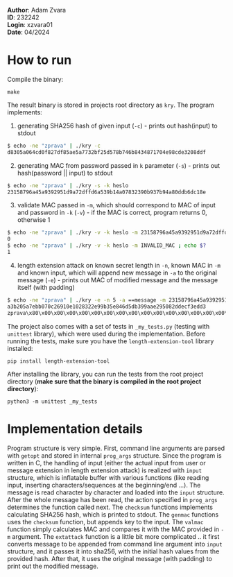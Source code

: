 **Author**: Adam Zvara<br>
**ID**: 232242<br>
**Login**: xzvara01   <br>
**Date**: 04/2024     <br>

# How to run

Compile the binary:
```
make
```

The result binary is stored in projects root directory as `kry`. The program implements:
1. generating SHA256 hash of given input (`-c`) - prints out hash(input) to stdout
```bash
$ echo -ne "zprava" | ./kry -c
d8305a064cd0f827df85ae5a7732bf25d578b746b8434871704e98cde3208ddf
```

2. generating MAC from password passed in `k` parameter (`-s`) - prints out hash(password || input) to stdout
```bash
$ echo -ne "zprava" | ./kry -s -k heslo
23158796a45a9392951d9a72dffd6a539b14a07832390b937b94a80ddb6dc18e
```

3. validate MAC passed in `-m`, which should correspond to MAC of input and password in `-k` (`-v`) -
if the MAC is correct, program returns 0, otherwise 1
```bash
$ echo -ne "zprava" | ./kry -v -k heslo -m 23158796a45a9392951d9a72dffd6a539b14a07832390b937b94a80ddb6dc18e ; echo $?
0
$ echo -ne "zprava" | ./kry -v -k heslo -m INVALID_MAC ; echo $?
1
```

4. length extension attack on known secret length in `-n`, known MAC in `-m` and known input, which will append
new message in `-a` to the original message (`-e`) - prints out MAC of modified message and the message itself (with padding)
```bash
$ echo -ne "zprava" | ./kry -e -n 5 -a ==message -m 23158796a45a9392951d9a72dffd6a539b14a07832390b937b94a80ddb6dc18e
a3b205a7ebb070c26910e1028322e99b35e846d5db399aae295082ddecf3edd3
zprava\x80\x00\x00\x00\x00\x00\x00\x00\x00\x00\x00\x00\x00\x00\x00\x00\x00\x00\x00\x00\x00\x00\x00\x00\x00\x00\x00\x00\x00\x00\x00\x00\x00\x00\x00\x00\x00\x00\x00\x00\x00\x00\x00\x00\x00\x00\x00\x00\x00\x00\x00\x00\x58==message
```

The project also comes with a set of tests in `_my_tests.py` (testing with `unittest` library), which were used during the implementation.
Before running the tests, make sure you have the `length-extension-tool` library installed:
```
pip install length-extension-tool
```

After installing the library, you can run the tests from the root project directory (**make sure that the binary is compiled in the root project directory**):
```
python3 -m unittest _my_tests
```

# Implementation details

Program structure is very simple. First, command line arguments are parsed with `getopt` and stored in internal `prog_args` structure. Since the program is written in C,
the handling of input (either the actual input from user or message extension in length extension attack) is realized with `input` structure, which is inflatable buffer
with various functions (like reading input, inserting characters/sequences at the beginning/end ...). The message is read character by character and loaded into the `input` structure.
After the whole message has been read, the action specified in `prog_args` determines the function called next. The `checksum` functions implements calculating SHA256 hash, which
is printed to stdout. The `genmac` functions uses the `checksum` function, but appends key to the input. The `valmac` function simply calculates MAC and compares it with the MAC
provided in `-m` argument. The `extattack` function is a little bit more complicated .. it first converts message to be appended from command line argument into `input` structure,
and it passes it into sha256, with the initial hash values from the provided hash. After that, it uses the original message (with padding) to print out the modified message.
